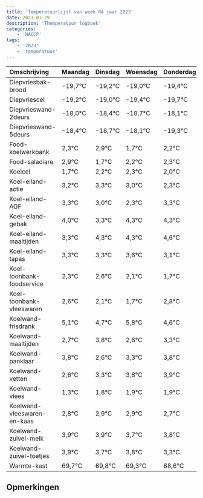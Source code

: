 ```yaml
---
title: 'Temperatuurlijst van week 04 jaar 2023'
date: 2023-01-29
description: 'Themperatuur logboek'
categories:
    - 'HACCP'
tags:
    - '2023'
    - 'temperatuur'
---
```

|Omschrijving|Maandag|Dinsdag|Woensdag|Donderdag|Vrijdag|Zaterdag|Zondag|
|:---|:---|:---|:---|:---|:---|:---|:---|
|Diepvriesbak-brood|-19,7°C|-19,2°C|-19,0°C|-19,4°C|-19,7°C|-19,1°C|-20,3°C|
|Diepvriescel|-19,2°C|-19,0°C|-19,4°C|-19,7°C|-19,1°C|-20,3°C|-19,8°C|
|Diepvrieswand-2deurs|-18,0°C|-18,4°C|-18,7°C|-18,1°C|-19,3°C|-18,8°C|-18,7°C|
|Diepvrieswand-5deurs|-18,4°C|-18,7°C|-18,1°C|-19,3°C|-18,8°C|-18,7°C|-19,0°C|
|Food-koelwerkbank|2,3°C|2,9°C|1,7°C|2,2°C|2,3°C|2,0°C|1,3°C|
|Food-saladiare|2,9°C|1,7°C|2,2°C|2,3°C|2,0°C|1,3°C|2,3°C|
|Koelcel|1,7°C|2,2°C|2,3°C|2,0°C|1,3°C|2,3°C|2,3°C|
|Koel-eiland-actie|3,2°C|3,3°C|3,0°C|2,3°C|3,3°C|3,3°C|3,6°C|
|Koel-eiland-AGF|3,3°C|3,0°C|2,3°C|3,3°C|3,3°C|3,6°C|3,1°C|
|Koel-eiland-gebak|4,0°C|3,3°C|4,3°C|4,3°C|4,6°C|4,1°C|3,7°C|
|Koel-eiland-maaltijden|3,3°C|4,3°C|4,3°C|4,6°C|4,1°C|3,7°C|4,8°C|
|Koel-eiland-tapas|3,3°C|3,3°C|3,6°C|3,1°C|2,7°C|3,8°C|2,6°C|
|Koel-toonbank-foodservice|2,3°C|2,6°C|2,1°C|1,7°C|2,8°C|1,6°C|2,3°C|
|Koel-toonbank-vleeswaren|2,6°C|2,1°C|1,7°C|2,8°C|1,6°C|2,3°C|2,8°C|
|Koelwand-frisdrank|5,1°C|4,7°C|5,8°C|4,6°C|5,3°C|5,8°C|5,9°C|
|Koelwand-maaltijden|2,7°C|3,8°C|2,6°C|3,3°C|3,8°C|3,9°C|3,9°C|
|Koelwand-panklaar|3,8°C|2,6°C|3,3°C|3,8°C|3,9°C|3,9°C|3,7°C|
|Koelwand-vetten|2,6°C|3,3°C|3,8°C|3,9°C|3,9°C|3,7°C|3,8°C|
|Koelwand-vlees|1,3°C|1,8°C|1,9°C|1,9°C|1,7°C|1,8°C|1,3°C|
|Koelwand-vleeswaren-en-kaas|2,8°C|2,9°C|2,9°C|2,7°C|2,8°C|2,3°C|1,6°C|
|Koelwand-zuivel-melk|3,9°C|3,9°C|3,7°C|3,8°C|3,3°C|2,6°C|3,8°C|
|Koelwand-zuivel-toetjes|3,9°C|3,7°C|3,8°C|3,3°C|2,6°C|3,8°C|2,7°C|
|Warmte-kast|69,7°C|69,8°C|69,3°C|68,6°C|69,8°C|68,7°C|69,5°C|

## Opmerkingen


